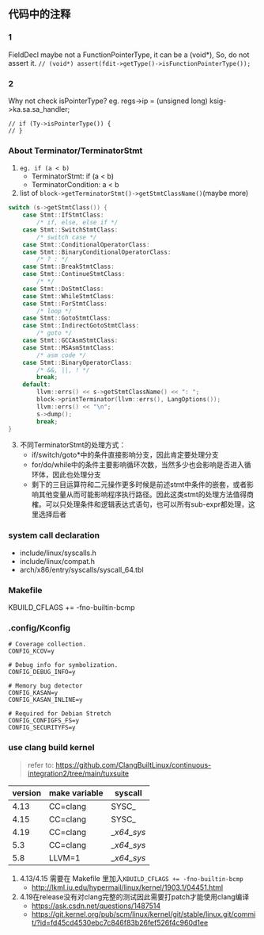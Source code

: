 ## 代码中的注释

### 1
FieldDecl maybe not a FunctionPointerType, it can be a (void*),
So, do not assert it.
`// (void*) assert(fdit->getType()->isFunctionPointerType());`

### 2
Why not check isPointerType? eg.
regs->ip = (unsigned long) ksig->ka.sa.sa_handler;
```
// if (Ty->isPointerType()) {
// }
```

### About Terminator/TerminatorStmt
1. `eg. if (a < b)`
    + TerminatorStmt: if (a < b)
    + TerminatorCondition: a < b
2. list of `block->getTerminatorStmt()->getStmtClassName()`(maybe more)
```c++
switch (s->getStmtClass()) {
    case Stmt::IfStmtClass:
        /* if, else, else if */
    case Stmt::SwitchStmtClass:
        /* switch case */
    case Stmt::ConditionalOperatorClass:
    case Stmt::BinaryConditionalOperatorClass:
        /* ? : */
    case Stmt::BreakStmtClass:
    case Stmt::ContinueStmtClass:
        /* */
    case Stmt::DoStmtClass:
    case Stmt::WhileStmtClass:
    case Stmt::ForStmtClass:
        /* loop */
    case Stmt::GotoStmtClass:
    case Stmt::IndirectGotoStmtClass:
        /* goto */
    case Stmt::GCCAsmStmtClass:
    case Stmt::MSAsmStmtClass:
        /* asm code */
    case Stmt::BinaryOperatorClass:
        /* &&, ||, ! */
        break;
    default:
        llvm::errs() << s->getStmtClassName() << ": ";
        block->printTerminator(llvm::errs(), LangOptions());
        llvm::errs() << "\n";
        s->dump();
        break;
}
```
3. 不同TerminatorStmt的处理方式：
    + if/switch/goto*中的条件直接影响分支，因此肯定要处理分支
    + for/do/while中的条件主要影响循环次数，当然多少也会影响是否进入循环体，因此也处理分支
    + 剩下的三目运算符和二元操作更多时候是前述stmt中条件的嵌套，或者影响其他变量从而可能影响程序执行路径。因此这类stmt的处理方法值得商榷。可以只处理条件和逻辑表达式语句，也可以所有sub-expr都处理，这里选择后者

### system call declaration
+ include/linux/syscalls.h
+ include/linux/compat.h
+ arch/x86/entry/syscalls/syscall_64.tbl

### Makefile
KBUILD_CFLAGS += -fno-builtin-bcmp

### .config/Kconfig
```
# Coverage collection.
CONFIG_KCOV=y

# Debug info for symbolization.
CONFIG_DEBUG_INFO=y

# Memory bug detector
CONFIG_KASAN=y
CONFIG_KASAN_INLINE=y

# Required for Debian Stretch
CONFIG_CONFIGFS_FS=y
CONFIG_SECURITYFS=y
```

### use clang build kernel
>refer to: https://github.com/ClangBuiltLinux/continuous-integration2/tree/main/tuxsuite

| version | make variable |   syscall  |
| ------- | ------------- | ---------- |
|   4.13  | CC=clang      |    SYSC_   |
|   4.15  | CC=clang      |    SYSC_   |
|   4.19  | CC=clang      | __x64_sys_ |
|   5.3   | CC=clang      | __x64_sys_ |
|   5.8   | LLVM=1        | __x64_sys_ |

1. 4.13/4.15 需要在 Makefile 里加入`KBUILD_CFLAGS += -fno-builtin-bcmp`
    + http://lkml.iu.edu/hypermail/linux/kernel/1903.1/04451.html
2. 4.19在release没有对clang完整的测试因此需要打patch才能使用clang编译
    + https://ask.csdn.net/questions/1487514
    + https://git.kernel.org/pub/scm/linux/kernel/git/stable/linux.git/commit/?id=fd45cd4530ebc7c846f83b26fef526f4c960d1ee
